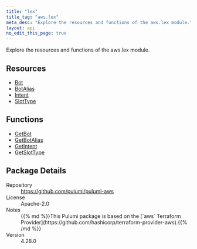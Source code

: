 ```yaml
---
title: "lex"
title_tag: "aws.lex"
meta_desc: "Explore the resources and functions of the aws.lex module."
layout: api
no_edit_this_page: true
---
```


<!-- WARNING: this file was generated by Pulumi Docs Generator. -->
<!-- Do not edit by hand unless you're certain you know what you are doing! -->

Explore the resources and functions of the aws.lex module.

<h2 id="resources">Resources</h2>
<ul class="api">
    <li><a href="bot" title="Bot"><span class="api-symbol api-symbol--resource"></span>Bot</a></li>
    <li><a href="botalias" title="BotAlias"><span class="api-symbol api-symbol--resource"></span>BotAlias</a></li>
    <li><a href="intent" title="Intent"><span class="api-symbol api-symbol--resource"></span>Intent</a></li>
    <li><a href="slottype" title="SlotType"><span class="api-symbol api-symbol--resource"></span>SlotType</a></li>
</ul>

<h2 id="functions">Functions</h2>
<ul class="api">
    <li><a href="getbot" title="GetBot"><span class="api-symbol api-symbol--function"></span>GetBot</a></li>
    <li><a href="getbotalias" title="GetBotAlias"><span class="api-symbol api-symbol--function"></span>GetBotAlias</a></li>
    <li><a href="getintent" title="GetIntent"><span class="api-symbol api-symbol--function"></span>GetIntent</a></li>
    <li><a href="getslottype" title="GetSlotType"><span class="api-symbol api-symbol--function"></span>GetSlotType</a></li>
</ul>

<h2 id="package-details">Package Details</h2>
<dl class="package-details">
	<dt>Repository</dt>
	<dd><a href="https://github.com/pulumi/pulumi-aws">https://github.com/pulumi/pulumi-aws</a></dd>
	<dt>License</dt>
	<dd>Apache-2.0</dd>
	<dt>Notes</dt>
	<dd>{{% md %}}This Pulumi package is based on the [`aws` Terraform Provider](https://github.com/hashicorp/terraform-provider-aws).{{% /md %}}</dd>
	<dt>Version</dt>
	<dd>4.28.0</dd>
</dl>

